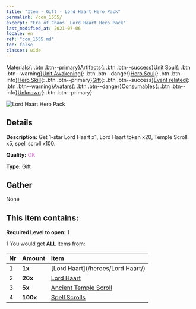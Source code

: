```yaml
---
title: "Item - Gift - Lord Haart Hero Pack"
permalink: /con_1555/
excerpt: "Era of Chaos  Lord Haart Hero Pack"
last_modified_at: 2021-07-06
locale: en
ref: "con_1555.md"
toc: false
classes: wide
---
```

 [Materials](/Items/){: .btn .btn--primary}[Artifacts](/Items/Artifacts/){: .btn .btn--success}[Unit Soul](/Items/UnitSoul/){: .btn .btn--warning}[Unit Awakening](/Items/UnitAwakening/){: .btn .btn--danger}[Hero Soul](/Items/HeroSoul/){: .btn .btn--info}[Hero Skill](/Items/HeroSkill/){: .btn .btn--primary}[Gift](/Items/Gift/){: .btn .btn--success}[Event related](/Items/Events/){: .btn .btn--warning}[Avatars](/Items/Avatars/){: .btn .btn--danger}[Consumables](/Items/Consumables/){: .btn .btn--info}[Unknown](/Items/Unknown/){: .btn .btn--primary}

 ![Lord Haart Hero Pack](/images/t/i_907167.png)

## Details
 **Description:** Get 1-star Lord Haart x1, Lord Haart token x20, Temple Scroll x5, spell scroll x100.

 **Quality:** <span style="color: #DA70D6">OK</span>

 **Type:** Gift

## Gather

  None

## This item contains:

 **Required Level to open:** 1

 1 You would get **ALL** items  from:

  | Nr | Amount |     Item    |
  |:---|:-------|:------------|
  | 1 |  **1x** | [Lord Haart](/heroes/Lord Haart/) |  | 
  | 2 |  **20x** | [Lord Haart](/Items/her_370/) |  | 
  | 3 |  **5x** | [Ancient Temple Scroll](/Items/con_697/) |  | 
  | 4 |  **100x** | [Spell Scrolls](/Items/con_694/) |  | 
